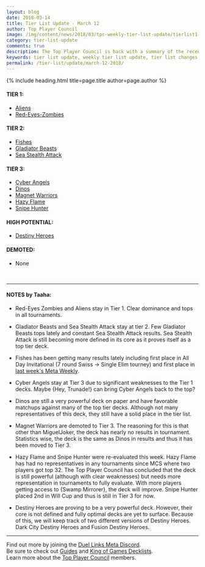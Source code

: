 ```yaml
---
layout: blog
date: 2018-03-14
title: Tier List Update - March 12
author: Top Player Council
image: /img/content/news/2018/03/tpc-weekly-tier-list-update/tierlist1.jpg
category: tier-list-update
comments: true
description: The Top Player Council is back with a summary of the recent tier list update. Check out their decissions and reasoning to stay relevant in the current meta. This update includes changes to Fishes and Magnet Warriors.
keywords: tier list update, weekly tier list update, tier list changes, buffs, nerfs, march 12 2018
permalink: /tier-list/update/march-12-2018/
---
```


{% include heading.html title=page.title author=page.author %}

#### TIER 1:
* [Aliens](/tier-list/aliens/) 
* [Red-Eyes-Zombies](/tier-list/red-eyes-zombies/) 

#### TIER 2:
* [Fishes](/tier-list/fishes/) 
* [Gladiator Beasts](/tier-list/gladiator-beasts/) 
* [Sea Stealth Attack](/tier-list/sea-stealth-attack/) 

#### TIER 3:
* [Cyber Angels](/tier-list/cyber-angels/) 
* [Dinos](/tier-list/dinos/) 
* [Magnet Warriors](/tier-list/magnet-warriors/) 
* [Hazy Flame](/tier-list/hazy-flame/) 
* [Snipe Hunter](/tier-list/snipe-hunter/) 

#### HIGH POTENTIAL:
* [Destiny Heroes](/tier-list/destiny-heroes/) 

#### DEMOTED:
* None

<br>

---

#### NOTES by Taaha:  

* Red-Eyes Zombies and Aliens stay in Tier 1. Clear dominance and tops in all tournaments.

* Gladiator Beasts and Sea Stealth Attack stay at tier 2. Few Gladiator Beasts tops lately and constant Sea Stealth Attack results. Sea Stealth Attack is still becoming more defined in its core as it proves itself as a top tier deck.

* Fishes has been getting many results lately including first place in All Day Invitational (7 round Swiss -> Single Elim tourney) and first place in [last week's Meta Weekly](/tournaments/meta-weekly/10/report/).

* Cyber Angels stay at Tier 3 due to significant weaknesses to the Tier 1 decks. Maybe {Hey, Trunade!} can bring Cyber Angels back to the top?

* Dinos are still a very powerful deck on paper and have favorable matchups against many of the top tier decks. Although not many representatives of this deck, they still have a solid place in the tier list.

* Magnet Warriors are demoted to Tier 3. The reasoning for this is that other than MiguelJoker, the deck has nearly no results in tournament. Statistics wise, the deck is the same as Dinos in results and thus it has been moved to Tier 3.

* Hazy Flame and Snipe Hunter were re-evaluated this week. Hazy Flame has had no representatives in any tournaments since MCS where two players got top 32. The Top Player Council has concluded that the deck is still powerful (although with clear weaknesses) but needs more representation in tournaments to fully evaluate. With more players getting access to {Swamp Mirrorer}, the deck will improve. Snipe Hunter placed 2nd in Will Cup and thus is still in Tier 3 for now. 

* Destiny Heroes are proving to be a very powerful deck. However, their core is not defined and fully optimal decks are yet to surface. Because of this, we will keep track of two different versions of Destiny Heroes. Dark City Destiny Heroes and Fusion Destiny Heroes.

---

Find out more by joining the [Duel Links Meta Discord](/discord/).  
Be sure to check out [Guides](/guides/) and [King of Games Decklists](/top-decks/).  
Learn more about the [Top Player Council](/top-player-council/) members.  

